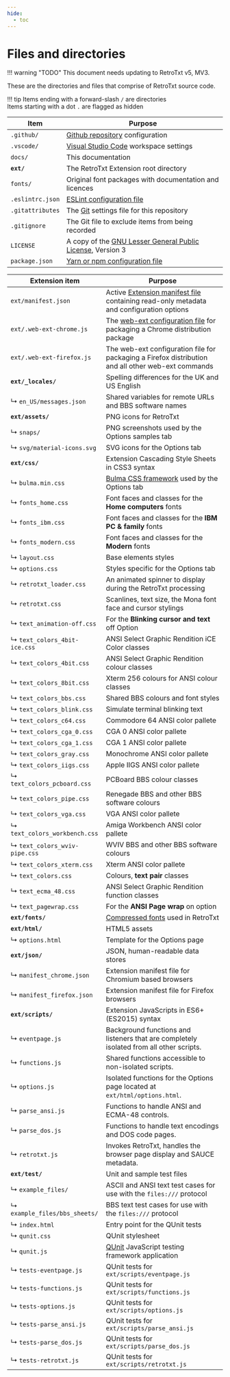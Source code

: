 ```yaml
---
hide:
  - toc
---
```

# Files and directories

!!! warning "TODO"
    This document needs updating to RetroTxt v5, MV3.

These are the directories and files that comprise of RetroTxt source code.

!!! tip
    Items ending with a forward-slash `/` are directories<br>
    Items starting with a dot `.` are flagged as hidden

| Item | Purpose |
| -- | -- |
| `.github/` | [Github repository](https://github.com/bengarrett/RetroTxt) configuration |
| `.vscode/` | [Visual Studio Code](https://code.visualstudio.com) workspace settings |
| `docs/` | This documentation |
| **`ext/`** | The RetroTxt Extension root directory |
| `fonts/` | Original font packages with documentation and licences
| `.eslintrc.json` | [ESLint configuration file](https://eslint.org/docs/user-guide/configuring) |
| `.gitattributes` | The [Git](https://git-scm.com) settings file for this repository |
| `.gitignore` | The Git file to exclude items from being recorded |
| `LICENSE` | A copy of the [GNU Lesser General Public License](http://www.gnu.org/licenses/lgpl-3.0.en.html), Version 3 |
| `package.json` | [Yarn or npm configuration file](https://docs.npmjs.com/files/package.json) |

| Extension item | Purpose |
| -- | -- |
| `ext/manifest.json` | Active [Extension manifest file](https://developer.mozilla.org/en-US/docs/Mozilla/Add-ons/WebExtensions/manifest.json) containing read-only metadata and configuration options |
| `ext/.web-ext-chrome.js` | The [web-ext configuration file](https://developer.mozilla.org/en-US/docs/Mozilla/Add-ons/WebExtensions/Getting_started_with_web-ext#Setting_option_defaults_in_a_configuration_file) for packaging a Chrome distribution package |
| `ext/.web-ext-firefox.js` | The web-ext configuration file for packaging a Firefox distribution and all other web-ext commands |
| **`ext/_locales/`** | Spelling differences for the UK and US English |
|  ↳ `en_US/messages.json` | Shared variables for remote URLs and BBS software names |
| **`ext/assets/`** | PNG icons for RetroTxt |
|  ↳ `snaps/` | PNG screenshots used by the Options samples tab |
|  ↳ `svg/material-icons.svg` | SVG icons for the Options tab |
| **`ext/css/`** | Extension Cascading Style Sheets in CSS3 syntax |
| ↳ `bulma.min.css` | [Bulma CSS framework](https://bulma.io) used by the Options tab |
| ↳ `fonts_home.css` | Font faces and classes for the **Home computers** fonts |
| ↳ `fonts_ibm.css` | Font faces and classes for the **IBM PC & family** fonts |
| ↳ `fonts_modern.css` | Font faces and classes for the **Modern** fonts |
| ↳ `layout.css` | Base elements styles |
| ↳ `options.css` | Styles specific for the Options tab |
| ↳ `retrotxt_loader.css` | An animated spinner to display during the RetroTxt processing |
| ↳ `retrotxt.css` | Scanlines, text size, the Mona font face and cursor stylings |
| ↳ `text_animation-off.css` | For the **Blinking cursor and text** off Option |
| ↳ `text_colors_4bit-ice.css` | ANSI Select Graphic Rendition iCE Color classes |
| ↳ `text_colors_4bit.css` | ANSI Select Graphic Rendition colour classes |
| ↳ `text_colors_8bit.css` | Xterm 256 colours for ANSI colour classes |
| ↳ `text_colors_bbs.css` | Shared BBS colours and font styles |
| ↳ `text_colors_blink.css` | Simulate terminal blinking text |
| ↳ `text_colors_c64.css` | Commodore 64 ANSI color pallete |
| ↳ `text_colors_cga_0.css` | CGA 0 ANSI color pallete |
| ↳ `text_colors_cga_1.css` | CGA 1 ANSI color pallete |
| ↳ `text_colors_gray.css` | Monochrome ANSI color pallete |
| ↳ `text_colors_iigs.css` | Apple IIGS ANSI color pallete |
| ↳ `text_colors_pcboard.css` | PCBoard BBS colour classes |
| ↳ `text_colors_pipe.css` | Renegade BBS and other BBS software colours |
| ↳ `text_colors_vga.css` | VGA ANSI color pallete |
| ↳ `text_colors_workbench.css` | Amiga Workbench ANSI color pallete |
| ↳ `text_colors_wviv-pipe.css` | WVIV BBS and other BBS software colours |
| ↳ `text_colors_xterm.css` | Xterm ANSI color pallete |
| ↳ `text_colors.css` | Colours, **text pair** classes |
| ↳ `text_ecma_48.css` | ANSI Select Graphic Rendition function classes |
| ↳ `text_pagewrap.css` | For the **ANSI Page wrap** on option |
| **`ext/fonts/`** | [Compressed fonts](https://developer.mozilla.org/en-US/docs/Web/Guide/WOFF) used in RetroTxt |
| **`ext/html/`** | HTML5 assets |
| ↳ `options.html` | Template for the Options page |
| **`ext/json/`** | JSON, human-readable data stores |
| ↳ `manifest_chrome.json`| Extension manifest file for Chromium based browsers |
| ↳ `manifest_firefox.json`| Extension manifest file for Firefox browsers |
| **`ext/scripts/`** | Extension JavaScripts in ES6+ (ES2015) syntax |
| ↳ `eventpage.js` | Background functions and listeners that are completely isolated from all other scripts. |
| ↳ `functions.js` | Shared functions accessible to non-isolated scripts. |
| ↳ `options.js` | Isolated functions for the Options page located at `ext/html/options.html`. |
| ↳ `parse_ansi.js` | Functions to handle ANSI and ECMA-48 controls. |
| ↳ `parse_dos.js` | Functions to handle text encodings and DOS code pages. |
| ↳ `retrotxt.js` | Invokes RetroTxt, handles the browser page display and SAUCE metadata. |
| **`ext/test/`** | Unit and sample test files |
| ↳ `example_files/` | ASCII and ANSI text test cases for use with the `files:///` protocol |
| ↳ `example_files/bbs_sheets/` | BBS text test cases for use with the `files:///` protocol |
| ↳ `index.html` | Entry point for the QUnit tests |
| ↳ `qunit.css` | QUnit stylesheet |
| ↳ `qunit.js` | [QUnit](https://qunitjs.com) JavaScript testing framework application |
| ↳ `tests-eventpage.js` | QUnit tests for `ext/scripts/eventpage.js`|
| ↳ `tests-functions.js` | QUnit tests for `ext/scripts/functions.js` |
| ↳ `tests-options.js` | QUnit tests for `ext/scripts/options.js` |
| ↳ `tests-parse_ansi.js` | QUnit tests for `ext/scripts/parse_ansi.js` |
| ↳ `tests-parse_dos.js` | QUnit tests for `ext/scripts/parse_dos.js` |
| ↳ `tests-retrotxt.js` | QUnit tests for `ext/scripts/retrotxt.js` |
